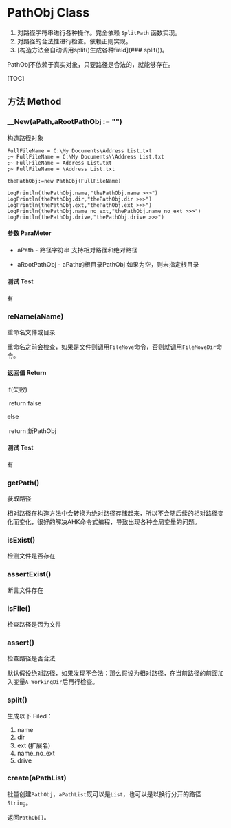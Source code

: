 # PathObj Class

1.  对路径字符串进行各种操作。完全依赖 `SplitPath` 函数实现。
2.  对路径的合法性进行检查。依赖正则实现。
3.  [构造方法会自动调用split()生成各种field](### split())。

PathObj不依赖于真实对象，只要路径是合法的，就能够存在。

[TOC]

## 方法 Method

### __New(aPath,aRootPathObj := "")

构造路径对象

```autohotkey
FullFileName = C:\My Documents\Address List.txt
;~ FullFileName = C:\My Documents\\Address List.txt
;~ FullFileName = Address List.txt
;~ FullFileName = \Address List.txt

thePathObj:=new PathObj(FullFileName)

LogPrintln(thePathObj.name,"thePathObj.name >>>")
LogPrintln(thePathObj.dir,"thePathObj.dir >>>")
LogPrintln(thePathObj.ext,"thePathObj.ext >>>")
LogPrintln(thePathObj.name_no_ext,"thePathObj.name_no_ext >>>")
LogPrintln(thePathObj.drive,"thePathObj.drive >>>")
```

#### 参数 ParaMeter

- aPath - 路径字符串
  支持相对路径和绝对路径

- aRootPathObj - aPath的根目录PathObj
  如果为空，则未指定根目录

#### 测试 Test

有

### reName(aName)

重命名文件或目录

重命名之前会检查，如果是文件则调用`FileMove`命令，否则就调用`FileMoveDir`命令。

#### 返回值 Return

if(失败)

​	return false

else

​	return 新PathObj

#### 测试 Test

有

### getPath()

获取路径

相对路径在构造方法中会转换为绝对路径存储起来，所以不会随后续的相对路径变化而变化，很好的解决AHK命令式编程，导致出现各种全局变量的问题。

### isExist()

检测文件是否存在

### assertExist()

断言文件存在

### isFile()

检查路径是否为文件

### assert()

检查路径是否合法

默认假设绝对路径，如果发现不合法；那么假设为相对路径，在当前路径的前面加入变量`A_WorkingDir`后再行检查。

### split()

生成以下 Filed：

1. name
2. dir
3. ext (扩展名)
4. name_no_ext
5. drive

### create(aPathList)

批量创建`PathObj`，`aPathList`既可以是`List`，也可以是以换行分开的路径`String`。

返回`PathOb[]`。

